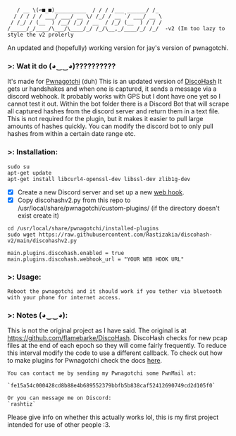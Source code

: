 ```    ____                    __  __           __      
   / __ \(⌐■_■)__________  / / / /___ ______/ /_ 
  / / / / / ___/ ___/ __ \/ /_/ / __ `/ ___/ __ \
 / /_/ / (__  ) /__/ /_/ / __  / /_/ (__  ) / / /
/_____/_/____/\___/\____/_/ /_/\__,_/____/_/ /_/  -v2 (Im too lazy to style the v2 prolerly
```
An updated and (hopefully) working version for jay's version of pwnagotchi.

### >: Wat it do (◕‿‿◕)??????????
It's made for [Pwnagotchi](https://pwnagotchi.ai/) (duh)
This is an updated version of [DiscoHash](https://github.com/flamebarke/DiscoHash)
It gets ur handshakes and when one is captured, it sends a message via a discord webhook.
It probably works with GPS but I dont have one yet so I cannot test it out.
Within the bot folder there is a Discord Bot that will scrape all captured hashes from the discord server and return them in a text file. This is not required for the plugin, but it makes it easier to pull large amounts of hashes quickly. You can modify the discord bot to only pull hashes from within a certain date range etc.


### >: Installation:
```
sudo su
apt-get update
apt-get install libcurl4-openssl-dev libssl-dev zlib1g-dev
```

- [X] Create a new Discord server and set up a new [web hook](https://support.discord.com/hc/en-us/articles/228383668-Intro-to-Webhooks).
- [X] Copy discohashv2.py from this repo to /usr/local/share/pwnagotchi/custom-plugins/ (if the directory doesn't exist create it)

```
cd /usr/local/share/pwnagotchi/installed-plugins
sudo wget https://raw.githubusercontent.com/Rastizakia/discohash-v2/main/discohashv2.py
```

```
main.plugins.discohash.enabled = true
main.plugins.discohash.webhook_url = "YOUR WEB HOOK URL"
```

### >: Usage:
```
Reboot the pwnagotchi and it should work if you tether via bluetooth with your phone for internet access.
```

### >: Notes (◕‿‿◕):

This is not the original project as I have said. The original is at https://github.com/flamebarke/DiscoHash.
DiscoHash checks for new pcap files at the end of each epoch so they will come fairly frequently. To reduce this interval modify the code to use a different callback. 
To check out how to make plugins for Pwnagotchi check the docs [here](https://pwnagotchi.ai/plugins/#developing-your-own-plugin).
```
You can contact me by sending my Pwnagotchi some PwnMail at:

`fe15a54c000428cd8b88e4b689552379bbfb5b838caf52412690749cd2d105f0`
```
```
Or you can message me on Discord:
`rashtiz`
```
Please give info on whether this actually works lol, this is my first project intended for use of other people :3.
